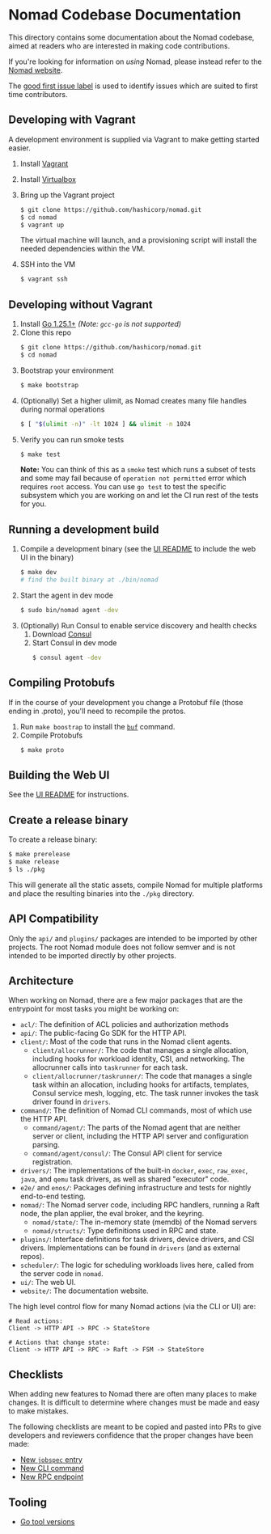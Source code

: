 Nomad Codebase Documentation
===

This directory contains some documentation about the Nomad codebase,
aimed at readers who are interested in making code contributions.

If you're looking for information on _using_ Nomad, please instead refer
to the [Nomad website](https://developer.hashicorp.com/nomad).

The [good first issue label](https://github.com/hashicorp/nomad/issues?q=is:issue+is:open+label:%22good+first+issue%22)
is used to identify issues which are suited to first time contributors.

Developing with Vagrant
---
A development environment is supplied via Vagrant to make getting started easier.

1. Install [Vagrant](https://www.vagrantup.com/docs/installation)
1. Install [Virtualbox](https://www.virtualbox.org/)
1. Bring up the Vagrant project
    ```sh
    $ git clone https://github.com/hashicorp/nomad.git
    $ cd nomad
    $ vagrant up
    ```

    The virtual machine will launch, and a provisioning script will install the
    needed dependencies within the VM.

1. SSH into the VM
    ```sh
    $ vagrant ssh
    ```

Developing without Vagrant
---
1. Install [Go 1.25.1+](https://golang.org/) *(Note: `gcc-go` is not supported)*
1. Clone this repo
   ```sh
   $ git clone https://github.com/hashicorp/nomad.git
   $ cd nomad
   ```
1. Bootstrap your environment
   ```sh
   $ make bootstrap
   ```
1. (Optionally) Set a higher ulimit, as Nomad creates many file handles during normal operations
   ```sh
   $ [ "$(ulimit -n)" -lt 1024 ] && ulimit -n 1024
   ```
1. Verify you can run smoke tests
   ```sh
   $ make test
   ```
   **Note:** You can think of this as a `smoke` test which runs a subset of
   tests and some may fail because of `operation not permitted` error which
   requires `root` access. You can use `go test` to test the specific subsystem
   which you are working on and let the CI run rest of the tests for you.

Running a development build
---
1. Compile a development binary (see the [UI README](https://github.com/hashicorp/nomad/blob/main/ui/README.md) to include the web UI in the binary)
    ```sh
    $ make dev
    # find the built binary at ./bin/nomad
    ```
1. Start the agent in dev mode
    ```sh
    $ sudo bin/nomad agent -dev
    ```
1. (Optionally) Run Consul to enable service discovery and health checks
    1. Download [Consul](https://www.consul.io/downloads)
    1. Start Consul in dev mode
        ```sh
        $ consul agent -dev
        ```

Compiling Protobufs
---
If in the course of your development you change a Protobuf file (those ending in .proto), you'll need to recompile the protos.

1. Run `make boostrap` to install the [`buf`](https://github.com/bufbuild/buf)
   command.
1. Compile Protobufs
    ```sh
    $ make proto
    ```

Building the Web UI
---
See the [UI README](https://github.com/hashicorp/nomad/blob/main/ui/README.md) for instructions.

Create a release binary
---
To create a release binary:

```sh
$ make prerelease
$ make release
$ ls ./pkg
```

This will generate all the static assets, compile Nomad for multiple
platforms and place the resulting binaries into the `./pkg` directory.

API Compatibility
--------------------
Only the `api/` and `plugins/` packages are intended to be imported by other projects. The root Nomad module does not follow semver and is not intended to be imported directly by other projects.

## Architecture

When working on Nomad, there are a few major packages that are the entrypoint
for most tasks you might be working on:

* `acl/`: The definition of ACL policies and authorization methods
* `api/`: The public-facing Go SDK for the HTTP API.
* `client/`: Most of the code that runs in the Nomad client agents.
  * `client/allocrunner/`: The code that manages a single allocation, including
    hooks for workload identity, CSI, and networking. The allocrunner calls into
    `taskrunner` for each task.
  * `client/allocrunner/taskrunner/`: The code that manages a single task within
    an allocation, including hooks for artifacts, templates, Consul service
    mesh, logging, etc. The task runner invokes the task driver found in
    `drivers`.
* `command/`: The definition of Nomad CLI commands, most of which use the HTTP
  API.
  * `command/agent/`: The parts of the Nomad agent that are neither server or
    client, including the HTTP API server and configuration parsing.
  * `command/agent/consul/`: The Consul API client for service registration.
* `drivers/`: The implementations of the built-in `docker`, `exec`, `raw_exec`,
  `java`, and `qemu` task drivers, as well as shared "executor" code.
* `e2e/` and `enos/`: Packages defining infrastructure and tests for nightly
  end-to-end testing.
* `nomad/`: The Nomad server code, including RPC handlers, running a Raft node,
  the plan applier, the eval broker, and the keyring.
  * `nomad/state/`: The in-memory state (memdb) of the Nomad servers
  * `nomad/structs/`: Type definitions used in RPC and state.
* `plugins/`: Interface definitions for task drivers, device drivers, and CSI
  drivers. Implementations can be found in `drivers` (and as external repos).
* `scheduler/`: The logic for scheduling workloads lives here, called from the
  server code in `nomad`.
* `ui/`: The web UI.
* `website/`: The documentation website.

The high level control flow for many Nomad actions (via the CLI or UI) are:

```
# Read actions:
Client -> HTTP API -> RPC -> StateStore

# Actions that change state:
Client -> HTTP API -> RPC -> Raft -> FSM -> StateStore
```

Checklists
---

When adding new features to Nomad there are often many places to make changes.
It is difficult to determine where changes must be made and easy to make
mistakes.

The following checklists are meant to be copied and pasted into PRs to give
developers and reviewers confidence that the proper changes have been made:

* [New `jobspec` entry](checklist-jobspec.md)
* [New CLI command](checklist-command.md)
* [New RPC endpoint](checklist-rpc-endpoint.md)

Tooling
---

* [Go tool versions](golang.md)

